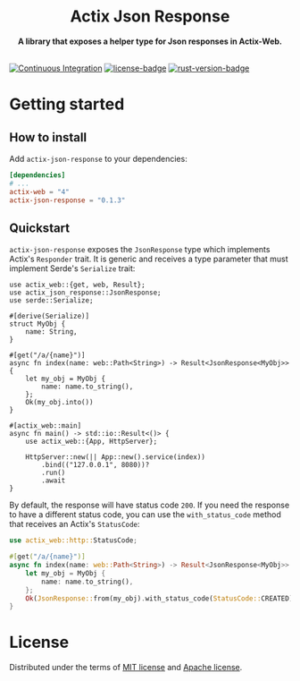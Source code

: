 <h1 align="center">Actix Json Response</h1>
<div align="center">
 <strong>
   A library that exposes a helper type for Json responses in Actix-Web.
 </strong>
</div>

<br />

[![Continuous Integration](https://github.com/moy2010/actix-json-response/actions/workflows/ci.yml/badge.svg)](https://github.com/moy2010/actix-json-response/actions/workflows/ci.yml) [![license-badge][]][license] [![rust-version-badge][]][rust-version]

# Getting started

## How to install

Add `actix-json-response` to your dependencies:

```toml
[dependencies]
# ...
actix-web = "4"
actix-json-response = "0.1.3"
```

## Quickstart

`actix-json-response` exposes the `JsonResponse` type which implements Actix's `Responder` trait. It is generic and receives a type parameter that must implement Serde's `Serialize` trait:

```rust,compile_fail
use actix_web::{get, web, Result};
use actix_json_response::JsonResponse;
use serde::Serialize;

#[derive(Serialize)]
struct MyObj {
    name: String,
}

#[get("/a/{name}")]
async fn index(name: web::Path<String>) -> Result<JsonResponse<MyObj>> {
    let my_obj = MyObj {
        name: name.to_string(),
    };
    Ok(my_obj.into())
}

#[actix_web::main]
async fn main() -> std::io::Result<()> {
    use actix_web::{App, HttpServer};

    HttpServer::new(|| App::new().service(index))
        .bind(("127.0.0.1", 8080))?
        .run()
        .await
}
```

By default, the response will have status code `200`. If you need the response to have a different status code, you can use the `with_status_code` method that receives an Actix's `StatusCode`:

```rust
use actix_web::http::StatusCode;

#[get("/a/{name}")]
async fn index(name: web::Path<String>) -> Result<JsonResponse<MyObj>> {
    let my_obj = MyObj {
        name: name.to_string(),
    };
    Ok(JsonResponse::from(my_obj).with_status_code(StatusCode::CREATED)) // The response will have status code 201 in this case
}
```

# License

Distributed under the terms of [MIT license](./LICENSE-MIT) and [Apache license](./LICENSE-APACHE).


[cargo-badge]: https://img.shields.io/crates/v/actix-json-response.svg?style=flat-square
[cargo]: https://crates.io/crates/actix-json-response
[license-badge]: https://img.shields.io/badge/license-MIT/Apache--2.0-lightgray.svg?style=flat-square
[license]: #license
[rust-version-badge]: https://img.shields.io/badge/rust-1.15+-blue.svg?style=flat-square
[rust-version]: .travis.yml#L5